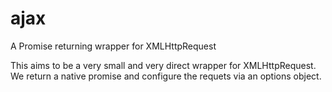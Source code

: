 # ajax

A Promise returning wrapper for XMLHttpRequest

This aims to be a very small and very direct wrapper for XMLHttpRequest. We
return a native promise and configure the requets via an options object.


